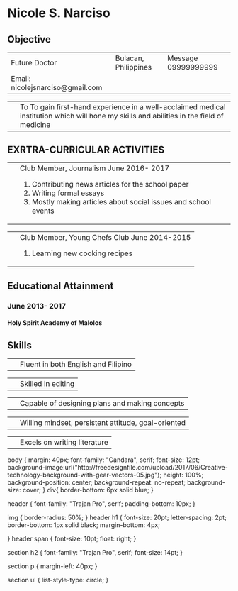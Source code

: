 <HTML> 
<HEAD> 
</HEAD>
<H1>Nicole S. Narciso</H1> 
<TABLE WIDTH=”100%”> 
<TF><TD ALIGN=”left”>Future Doctor</TD> 
<TF><TD ALIGN=”left”>Bulacan, Philippines</TD> 
<TD ALIGN=”right”>Message 09999999999</TD></TR> 
</TD></TR> 
<TD ALIGN=”right”>Email: nicolejsnarciso@gmail.com</TD></TR> 
<H2>Objective</H2> 
<TABLE><TR><TD>&nbsp;</TD> 
<TD>To To gain first-hand experience in a well-acclaimed medical institution which will hone my skills and abilities in the field of medicine</TD></TR></TABLE> 
<H2> EXRTRA-CURRICULAR ACTIVITIES
<TABLE><TR><TD>&nbsp;</TD>
<TD> Club Member, Journalism June 2016- 2017
  <ol>
    <li> Contributing news articles for the school paper </li>
    <li> Writing formal essays</li>
    <li> Mostly making articles about social issues and school events</li>
  </ol>
    </TD></TR></TABLE>
<TABLE><TR><TD>&nbsp;</TD>
<TD> Club Member, Young Chefs Club June 2014-2015
  <ol><li>Learning new cooking recipes</li></ol> </TD></TR></TABLE>
<H2>Educational Attainment</H2> 
<H3>June 2013- 2017</H3> 
<H4>Holy Spirit Academy of Malolos</H4>  
<H2>Skills</H2> 
  <TABLE><TR><TD>&nbsp;</TD>
<TD>Fluent in both English and Filipino</TD></TR></TABLE>
  <TABLE><TR><TD>&nbsp;</TD>
<TD>Skilled in editing</TD></TR></TABLE>
  <TABLE><TR><TD>&nbsp;</TD>
<TD>Capable of designing plans and making concepts</TD></TR></TABLE>
  <TABLE><TR><TD>&nbsp;</TD>
<TD>Willing mindset, persistent attitude, goal-oriented</TD></TR></TABLE>
  <TABLE><TR><TD>&nbsp;</TD>
<TD>Excels on writing literature </TD></TR></TABLE>
body {
    margin: 40px;
    font-family: "Candara", serif;
    font-size: 12pt;
    background-image:url("http://freedesignfile.com/upload/2017/06/Creative-technology-background-with-gear-vectors-05.jpg");
    height: 100%;
    background-position: center;
    background-repeat: no-repeat;
    background-size: cover;
}
div{
    border-bottom: 6px solid blue;
}

header {
    font-family: "Trajan Pro", serif;
    padding-bottom: 10px;
}

img {
    border-radius: 50%;
}
header h1 {
    font-size: 20pt;
    letter-spacing: 2pt;
    border-bottom: 1px solid black;
    margin-bottom: 4px;

}
header span {
    font-size: 10pt;
    float: right;
}

section h2 {
    font-family: "Trajan Pro", serif;
    font-size: 14pt;
}


section p {
    margin-left: 40px;
}


section ul {
    list-style-type: circle;
}

</HTML>
